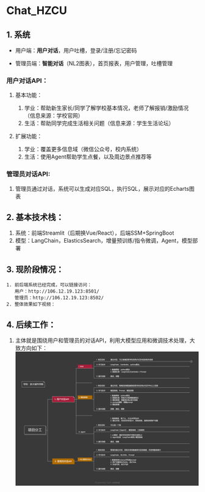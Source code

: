# Chat_HZCU
## 1. 系统

- 用户端：**用户对话**，用户吐槽，登录/注册/忘记密码

- 管理员端：**智能对话**（NL2图表），首页报表，用户管理，吐槽管理

  

### 用户对话API：

1. 基本功能：
   1.  学业：帮助新生家长/同学了解学校基本情况，老师了解报销/激励情况（信息来源：学校官网）
   2.  生活：帮助同学完成生活相关问题（信息来源：学生生活论坛）

2. 扩展功能：
   1. 学业：覆盖更多信息域（微信公众号，校内系统）
   2.  生活：使用Agent帮助学生点餐，以及周边景点推荐等

### 管理员对话API:

1. 管理员通过对话，系统可以生成对应SQL，执行SQL，展示对应的Echarts图表

   

## 2. 基本技术栈：

1. 系统：前端Streamlit（后期换Vue/React），后端SSM+SpringBoot
2. 模型：LangChain，ElasticsSearch，增量预训练/指令微调，Agent，模型部署



## 3. 现阶段情况：

   	1. 前后端系统已经完成，可以链接访问：
       用户：http://106.12.19.123:8501/
       管理员：http://106.12.19.123:8502/
   	2. 整体效果如下视频：



## 4. 后续工作：

1. 主体就是围绕用户和管理员的对话API，利用大模型应用和微调技术处理，大致方向如下：
   ![选择方向](https://github.com/19157681683/Chat_HZCU/blob/main/resource/%E4%B9%A6%E7%94%9F%E6%B5%A6%E8%AF%AD-%E9%A1%B9%E7%9B%AE%E5%88%86%E5%B7%A5.png)
